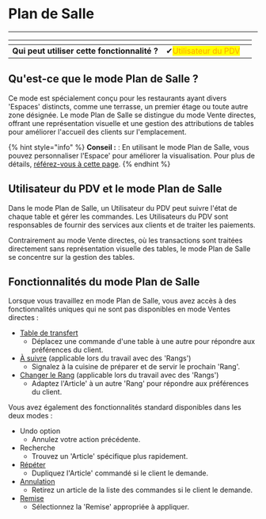 # Plan de Salle

--------

<table data-card-size="large" data-view="cards" data-full-width="false"><thead><tr><th></th><th></th><th></th></tr></thead><tbody><tr><td><strong>Qui peut utiliser cette fonctionnalité ?</strong></td><td><span data-gb-custom-inline data-tag="emoji" data-code="2714">✔</span><mark style="color:orange;">Utilisateur du PDV</mark></td><td></td></tr></tbody></table>

## Qu'est-ce que le mode Plan de Salle ?

Ce mode est spécialement conçu pour les restaurants ayant divers 'Espaces' distincts, comme une terrasse, un premier étage ou toute autre zone désignée. Le mode Plan de Salle se distingue du mode Vente directes, offrant une représentation visuelle et une gestion des attributions de tables pour améliorer l'accueil des clients sur l'emplacement.

{% hint style="info" %}
**Conseil :** : En utilisant le mode Plan de Salle, vous pouvez personnaliser l'Espace' pour améliorer la visualisation. Pour plus de détails, [référez-vous à cette page](../espaces/gerer-lespace.md).
{% endhint %}

## Utilisateur du PDV et le mode Plan de Salle

Dans le mode Plan de Salle, un Utilisateur du PDV peut suivre l'état de chaque table et gérer les commandes. Les Utilisateurs du PDV sont responsables de fournir des services aux clients et de traiter les paiements.

Contrairement au mode Vente directes, où les transactions sont traitées directement sans représentation visuelle des tables, le mode Plan de Salle se concentre sur la gestion des tables.

## Fonctionnalités du mode Plan de Salle

Lorsque vous travaillez en mode Plan de Salle, vous avez accès à des fonctionnalités uniques qui ne sont pas disponibles en mode Ventes directes :

- [Table de transfert](../pdv/table-de-transfert.md)
    + Déplacez une commande d'une table à une autre pour répondre aux préférences du client.
- [À suivre](../produits/rangs/utiliser-les-rangs.md) (applicable lors du travail avec des 'Rangs')
    + Signalez à la cuisine de préparer et de servir le prochain 'Rang'.
- [Changer le Rang](../produits/rangs/utiliser-les-rangs.md) (applicable lors du travail avec des 'Rangs')
    + Adaptez l'Article' à un autre 'Rang' pour répondre aux préférences du client.

Vous avez également des fonctionnalités standard disponibles dans les deux modes :

- Undo option
    + Annulez votre action précédente.
- Recherche
    + Trouvez un 'Article' spécifique plus rapidement.
- [Répéter](../pdv/repeter-des-articles.md)
    + Dupliquez l'Article' commandé si le client le demande.
- [Annulation](../pdv/annulation.md)
    + Retirez un article de la liste des commandes si le client le demande.
- [Remise](../general/remises/README.md)
    + Sélectionnez la 'Remise' appropriée à appliquer.

